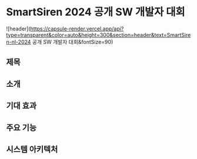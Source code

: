 # SmartSiren 2024 공개 SW 개발자 대회
![header](https://capsule-render.vercel.app/api?type=transparent&color=auto&height=300&section=header&text=SmartSiren-nl-2024 공개 SW 개발자 대회&fontSize=90)

## 제목

## 소개

## 기대 효과

## 주요 기능

## 시스템 아키텍처

